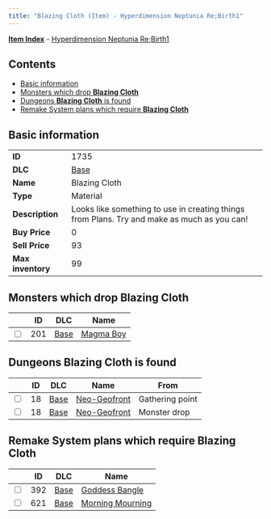 ```yaml
---
title: "Blazing Cloth (Item) - Hyperdimension Neptunia Re;Birth1"
---
```


[**Item Index**](/neptunia/rb1/item/index.html) - [Hyperdimension Neptunia Re;Birth1](/neptunia/rb1)

## Contents

- [Basic information](#basic-information)
- [Monsters which drop **Blazing Cloth**](#monsters-which-drop-blazing-cloth)
- [Dungeons **Blazing Cloth** is found](#dungeons-blazing-cloth-is-found)
- [Remake System plans which require **Blazing Cloth**](#remake-system-plans-which-require-blazing-cloth)

## Basic information

|   |   |
| -- | -- |
| **ID** | 1735 |
| **DLC** | [Base](/neptunia/rb1/dlc/1-base.html) |
| **Name** | Blazing Cloth |
| **Type** | Material |
| **Description** | Looks like something to use in creating things from Plans. Try and make as much as you can! |
| **Buy Price** | 0 |
| **Sell Price** | 93 |
| **Max inventory** | 99 |


## Monsters which drop **Blazing Cloth**

|    | ID | DLC | Name |
| -- | -- | --- | ---- |
| <input type="checkbox" id="rb1-monster-1-201" class="trackbox" /> | 201 | [Base](/neptunia/rb1/dlc/1-base.html) | [Magma Boy](/neptunia/rb1/monster/1-201-magma-boy.html) |


## Dungeons **Blazing Cloth** is found

|    | ID | DLC | Name | From |
| -- | -- | --- | ---- | ---- |
| <input type="checkbox" id="rb1-dungeon-1-18" class="trackbox" /> | 18 | [Base](/neptunia/rb1/dlc/1-base.html) | [Neo-Geofront](/neptunia/rb1/dungeon/1-18-neo-geofront.html) | Gathering point |
| <input type="checkbox" id="rb1-dungeon-1-18" class="trackbox" /> | 18 | [Base](/neptunia/rb1/dlc/1-base.html) | [Neo-Geofront](/neptunia/rb1/dungeon/1-18-neo-geofront.html) | Monster drop |


## Remake System plans which require **Blazing Cloth**

|    | ID | DLC | Name |
| -- | -- | --- | ---- |
| <input type="checkbox" id="rb1-quest-1-392" class="trackbox" /> | 392 | [Base](/neptunia/rb1/dlc/1-base.html) | [Goddess Bangle](/neptunia/rb1/quest/1-392-goddess-bangle.html) |
| <input type="checkbox" id="rb1-quest-1-621" class="trackbox" /> | 621 | [Base](/neptunia/rb1/dlc/1-base.html) | [Morning Mourning](/neptunia/rb1/quest/1-621-morning-mourning.html) |
